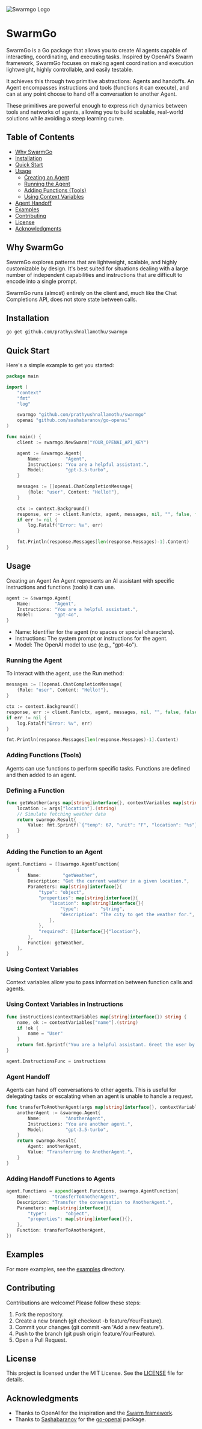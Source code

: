 ![Swarmgo Logo](assets/logo.png)
# SwarmGo

SwarmGo is a Go package that allows you to create AI agents capable of interacting, coordinating, and executing tasks. Inspired by OpenAI's Swarm framework, SwarmGo focuses on making agent coordination and execution lightweight, highly controllable, and easily testable.

It achieves this through two primitive abstractions: Agents and handoffs. An Agent encompasses instructions and tools (functions it can execute), and can at any point choose to hand off a conversation to another Agent.

These primitives are powerful enough to express rich dynamics between tools and networks of agents, allowing you to build scalable, real-world solutions while avoiding a steep learning curve.

## Table of Contents

- [Why SwarmGo](#why-swarmgo)
- [Installation](#installation)
- [Quick Start](#quick-start)
- [Usage](#usage)
  - [Creating an Agent](#creating-an-agent)
  - [Running the Agent](#running-the-agent)
  - [Adding Functions (Tools)](#adding-functions-tools)
  - [Using Context Variables](#using-context-variables)
- [Agent Handoff](#agent-handoff)
- [Examples](#examples)
- [Contributing](#contributing)
- [License](#license)
- [Acknowledgments](#acknowledgments)

## Why SwarmGo

SwarmGo explores patterns that are lightweight, scalable, and highly customizable by design. It's best suited for situations dealing with a large number of independent capabilities and instructions that are difficult to encode into a single prompt.

SwarmGo runs (almost) entirely on the client and, much like the Chat Completions API, does not store state between calls.

## Installation

```bash
go get github.com/prathyushnallamothu/swarmgo
```

## Quick Start
Here's a simple example to get you started:

```go
package main

import (
	"context"
	"fmt"
	"log"

	swarmgo "github.com/prathyushnallamothu/swarmgo"
	openai "github.com/sashabaranov/go-openai"
)

func main() {
	client := swarmgo.NewSwarm("YOUR_OPENAI_API_KEY")

	agent := &swarmgo.Agent{
		Name:         "Agent",
		Instructions: "You are a helpful assistant.",
		Model:        "gpt-3.5-turbo",
	}

	messages := []openai.ChatCompletionMessage{
		{Role: "user", Content: "Hello!"},
	}

	ctx := context.Background()
	response, err := client.Run(ctx, agent, messages, nil, "", false, false, 5, true)
	if err != nil {
		log.Fatalf("Error: %v", err)
	}

	fmt.Println(response.Messages[len(response.Messages)-1].Content)
}
```

## Usage
Creating an Agent
An Agent represents an AI assistant with specific instructions and functions (tools) it can use.

```go
agent := &swarmgo.Agent{
	Name:         "Agent",
	Instructions: "You are a helpful assistant.",
	Model:        "gpt-4o",
}
```

- Name: Identifier for the agent (no spaces or special characters).
- Instructions: The system prompt or instructions for the agent.
- Model: The OpenAI model to use (e.g., "gpt-4o").

### Running the Agent

To interact with the agent, use the Run method:

```go
messages := []openai.ChatCompletionMessage{
	{Role: "user", Content: "Hello!"},
}

ctx := context.Background()
response, err := client.Run(ctx, agent, messages, nil, "", false, false, 5, true)
if err != nil {
	log.Fatalf("Error: %v", err)
}

fmt.Println(response.Messages[len(response.Messages)-1].Content)
```

### Adding Functions (Tools)

Agents can use functions to perform specific tasks. Functions are defined and then added to an agent.

### Defining a Function

```go
func getWeather(args map[string]interface{}, contextVariables map[string]interface{}) swarmgo.Result {
	location := args["location"].(string)
	// Simulate fetching weather data
	return swarmgo.Result{
		Value: fmt.Sprintf(`{"temp": 67, "unit": "F", "location": "%s"}`, location),
	}
}
```

### Adding the Function to an Agent

```go
agent.Functions = []swarmgo.AgentFunction{
	{
		Name:        "getWeather",
		Description: "Get the current weather in a given location.",
		Parameters: map[string]interface{}{
			"type": "object",
			"properties": map[string]interface{}{
				"location": map[string]interface{}{
					"type":        "string",
					"description": "The city to get the weather for.",
				},
			},
			"required": []interface{}{"location"},
		},
		Function: getWeather,
	},
}
```

### Using Context Variables

Context variables allow you to pass information between function calls and agents.

### Using Context Variables in Instructions

```go
func instructions(contextVariables map[string]interface{}) string {
	name, ok := contextVariables["name"].(string)
	if !ok {
		name = "User"
	}
	return fmt.Sprintf("You are a helpful assistant. Greet the user by name (%s).", name)
}

agent.InstructionsFunc = instructions
```

### Agent Handoff

Agents can hand off conversations to other agents. This is useful for delegating tasks or escalating when an agent is unable to handle a request.

```go
func transferToAnotherAgent(args map[string]interface{}, contextVariables map[string]interface{}) swarmgo.Result {
	anotherAgent := &swarmgo.Agent{
		Name:         "AnotherAgent",
		Instructions: "You are another agent.",
		Model:        "gpt-3.5-turbo",
	}
	return swarmgo.Result{
		Agent: anotherAgent,
		Value: "Transferring to AnotherAgent.",
	}
}
```

### Adding Handoff Functions to Agents

```go
agent.Functions = append(agent.Functions, swarmgo.AgentFunction{
	Name:        "transferToAnotherAgent",
	Description: "Transfer the conversation to AnotherAgent.",
	Parameters: map[string]interface{}{
		"type":       "object",
		"properties": map[string]interface{}{},
	},
	Function: transferToAnotherAgent,
})
```

## Examples

For more examples, see the [examples](examples) directory.

## Contributing
Contributions are welcome! Please follow these steps:

1. Fork the repository.
2. Create a new branch (git checkout -b feature/YourFeature).
3. Commit your changes (git commit -am 'Add a new feature').
4. Push to the branch (git push origin feature/YourFeature).
5. Open a Pull Request.

## License

This project is licensed under the MIT License. See the [LICENSE](LICENSE) file for details.

## Acknowledgments

- Thanks to OpenAI for the inspiration and the [Swarm framework](https://github.com/openai/swarm).
- Thanks to [Sashabaranov](https://github.com/sashabaranov) for the [go-openai](https://github.com/sashabaranov/go-openai) package.
